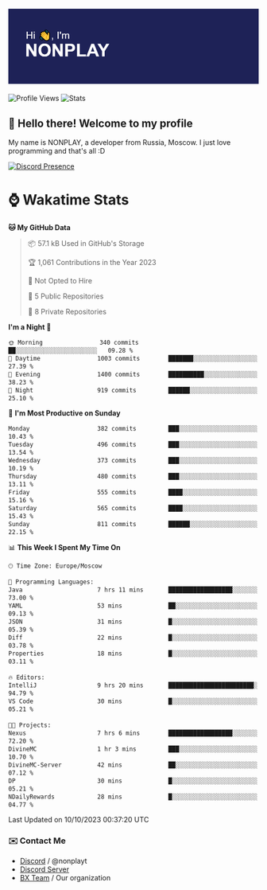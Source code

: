 ![Discord Presence](./header.png)
<br></br>
![Profile Views](https://komarev.com/ghpvc/?username=NONPLAYT&color=blue&style=for-the-badge)
![Stats](https://img.shields.io/badge/0%25-OPTIMIZED-orange?style=for-the-badge)


## :wave: Hello there! Welcome to my profile

My name is NONPLAY, a developer from Russia, Moscow. I just love programming and that's all :D

[![Discord Presence](https://lanyard.cnrad.dev/api/597087584090587177?showDisplayName=true)](https://discord.com/users/597087584090587177) 

# ⌚ Wakatime Stats

<!--START_SECTION:waka-->
**🐱 My GitHub Data** 

> 📦 57.1 kB Used in GitHub's Storage 
 > 
> 🏆 1,061 Contributions in the Year 2023
 > 
> 🚫 Not Opted to Hire
 > 
> 📜 5 Public Repositories 
 > 
> 🔑 8 Private Repositories 
 > 
**I'm a Night 🦉** 

```text
🌞 Morning                340 commits         ██░░░░░░░░░░░░░░░░░░░░░░░   09.28 % 
🌆 Daytime                1003 commits        ███████░░░░░░░░░░░░░░░░░░   27.39 % 
🌃 Evening                1400 commits        ██████████░░░░░░░░░░░░░░░   38.23 % 
🌙 Night                  919 commits         ██████░░░░░░░░░░░░░░░░░░░   25.10 % 
```
📅 **I'm Most Productive on Sunday** 

```text
Monday                   382 commits         ███░░░░░░░░░░░░░░░░░░░░░░   10.43 % 
Tuesday                  496 commits         ███░░░░░░░░░░░░░░░░░░░░░░   13.54 % 
Wednesday                373 commits         ███░░░░░░░░░░░░░░░░░░░░░░   10.19 % 
Thursday                 480 commits         ███░░░░░░░░░░░░░░░░░░░░░░   13.11 % 
Friday                   555 commits         ████░░░░░░░░░░░░░░░░░░░░░   15.16 % 
Saturday                 565 commits         ████░░░░░░░░░░░░░░░░░░░░░   15.43 % 
Sunday                   811 commits         ██████░░░░░░░░░░░░░░░░░░░   22.15 % 
```


📊 **This Week I Spent My Time On** 

```text
🕑︎ Time Zone: Europe/Moscow

💬 Programming Languages: 
Java                     7 hrs 11 mins       ██████████████████░░░░░░░   73.00 % 
YAML                     53 mins             ██░░░░░░░░░░░░░░░░░░░░░░░   09.13 % 
JSON                     31 mins             █░░░░░░░░░░░░░░░░░░░░░░░░   05.39 % 
Diff                     22 mins             █░░░░░░░░░░░░░░░░░░░░░░░░   03.78 % 
Properties               18 mins             █░░░░░░░░░░░░░░░░░░░░░░░░   03.11 % 

🔥 Editors: 
IntelliJ                 9 hrs 20 mins       ████████████████████████░   94.79 % 
VS Code                  30 mins             █░░░░░░░░░░░░░░░░░░░░░░░░   05.21 % 

🐱‍💻 Projects: 
Nexus                    7 hrs 6 mins        ██████████████████░░░░░░░   72.20 % 
DivineMC                 1 hr 3 mins         ███░░░░░░░░░░░░░░░░░░░░░░   10.70 % 
DivineMC-Server          42 mins             ██░░░░░░░░░░░░░░░░░░░░░░░   07.12 % 
DP                       30 mins             █░░░░░░░░░░░░░░░░░░░░░░░░   05.21 % 
NDailyRewards            28 mins             █░░░░░░░░░░░░░░░░░░░░░░░░   04.77 % 
```


 Last Updated on 10/10/2023 00:37:20 UTC
<!--END_SECTION:waka-->

### ✉️ Contact Me

- [Discord](https://discord.com/users/597087584090587177) / @nonplayt
- [Discord Server](https://discord.gg/p7cxhw7E2M)
- [BX Team](https://github.com/BX-Team) / Our organization
